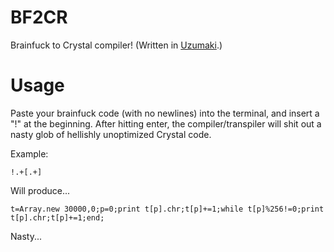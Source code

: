 # BF2CR
Brainfuck to Crystal compiler! (Written in [Uzumaki](https://esolangs.org/wiki/Uzumaki).)

# Usage
Paste your brainfuck code (with no newlines) into the terminal, and insert a "!" at the beginning. After hitting enter, the compiler/transpiler will shit out a nasty glob of hellishly unoptimized Crystal code.

Example:

```!.+[.+]```

Will produce...

```t=Array.new 30000,0;p=0;print t[p].chr;t[p]+=1;while t[p]%256!=0;print t[p].chr;t[p]+=1;end;```

Nasty...
